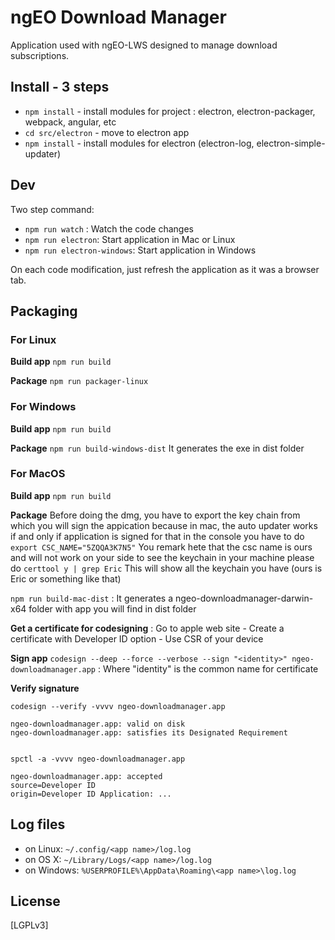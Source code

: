 # ngEO Download Manager

Application used with ngEO-LWS designed to manage download subscriptions.

## Install - 3 steps

* `npm install` - install modules for project : electron, electron-packager, webpack, angular, etc
* `cd src/electron` - move to electron app
* `npm install` - install modules for electron (electron-log, electron-simple-updater)

## Dev

Two step command:

* `npm run watch` : Watch the code changes
* `npm run electron`: Start application in Mac or Linux
* `npm run electron-windows`: Start application in Windows

On each code modification, just refresh the application as it was a browser tab.

## Packaging


### For Linux

**Build app** `npm run build`

**Package** `npm run packager-linux`

### For Windows

**Build app** `npm run build`

**Package** `npm run build-windows-dist`
It generates the exe in dist folder

### For MacOS

**Build app** `npm run build`

**Package** 
Before doing the dmg, you have to export the key chain from which you will sign the appication because in mac, the auto updater works if and only if application is signed
for that in the console you have to do
`export CSC_NAME="5ZQQA3K7N5"`
You remark hete that the csc name is ours and will not work on your side
to see the keychain in your machine please do
`certtool y | grep Eric`
This will show all the keychain you have (ours is Eric or something like that)

`npm run build-mac-dist` : It generates a ngeo-downloadmanager-darwin-x64 folder with app you will find in dist folder

**Get a certificate for codesigning** : Go to apple web site - Create a certificate with Developer ID option - Use CSR of your device

**Sign app** `codesign --deep --force --verbose --sign "<identity>" ngeo-downloadmanager.app` : Where "identity" is the common name for certificate

**Verify signature**

```
codesign --verify -vvvv ngeo-downloadmanager.app

ngeo-downloadmanager.app: valid on disk
ngeo-downloadmanager.app: satisfies its Designated Requirement


spctl -a -vvvv ngeo-downloadmanager.app

ngeo-downloadmanager.app: accepted
source=Developer ID
origin=Developer ID Application: ...
```
## Log files

- on Linux: `~/.config/<app name>/log.log`
- on OS X: `~/Library/Logs/<app name>/log.log`
- on Windows: `%USERPROFILE%\AppData\Roaming\<app name>\log.log`

## License

[LGPLv3]
